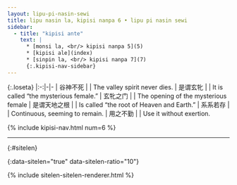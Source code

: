 ```yaml
---
layout: lipu-pi-nasin-sewi
title: lipu nasin la, kipisi nanpa 6 • lipu pi nasin sewi
sidebar:
  - title: "kipisi ante"
    text: |
      * [monsi la, <br/> kipisi nanpa 5](5)
      * [kipisi ale](index)
      * [sinpin la, <br/> kipisi nanpa 7](7)
      {:.kipisi-nav-sidebar}
---
```


{:.loseta}
|:-:|-|-
| 谷神不死     |  | The valley spirit never dies.
| 是谓玄牝     |  | It is called “the mysterious female.”
| 玄牝之门     |  | The opening of the mysterious female
| 是谓天地之根 |  | Is called “the root of Heaven and Earth.”
| 系系若存     |  | Continuous, seeming to remain.
| 用之不勤     |  | Use it without exertion.

{% include kipisi-nav.html num=6 %}

-------
{:#sitelen}

{:data-sitelen="true" data-sitelen-ratio="10"}

{% include sitelen-sitelen-renderer.html %}

